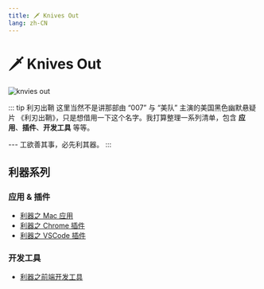 ```yaml
---
title: 🗡️ Knives Out
lang: zh-CN
---
```


# 🗡️ Knives Out

![knvies out](/monthly/images/knives-out.jpg)

::: tip 利刃出鞘
这里当然不是讲那部由 “007” 与 “美队” 主演的美国黑色幽默悬疑片 《利刃出鞘》，只是想借用一下这个名字。我打算整理一系列清单，包含 **应用**、**插件**、**开发工具** 等等。

--- 工欲善其事，必先利其器。
:::

## 利器系列

### 应用 & 插件

* [利器之 Mac 应用](./macos-app.md)
* [利器之 Chrome 插件](./chrome-plugins.md)
* [利器之 VSCode 插件](./vscode-plugins.md)

### 开发工具

* [利器之前端开发工具](./#)
